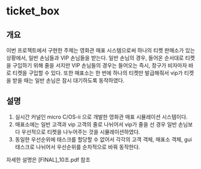 # ticket_box

## 개요
이번 프로젝트에서 구현한 주제는 영화관 매표 시스템으로써 하나의 티켓 판매소가 있는 상황에서, 일반 손님들과 VIP 손님들을 받는다. 일반 손님의 경우, 들어온 순서대로 티켓을 구입하기 위해 줄을 서지만 VIP 손님들의 경우는 들어오는 즉시, 창구가 비자마자 바로 티켓을 구입할 수 있다. 또한 매표소는 한 번에 하나의 티켓만 발급해줘서 vip가 티켓을 받을 때는 일반 손님은 잠시 대기하도록 동작하였다.

## 설명
1) 실시간 커널인 micro C/OS-ii 으로 개발한 영화관 매표 시뮬레이션 시스템이다.
2) 매표소에는 일반 고객과 vip 고객의 줄로 나뉘어서 vip가 줄을 선 경우 일반 손님보다 우선적으로 티켓을 나누어주는 것을 시뮬레이션하였다.
3) 동일한 우선순위에 태스크를 할당할 수 없어서 각각의 고객 객체, 매표소 객체, gui 태스크로 나뉘어서 우선순위를 순차적으로 바꿔 동작한다.

자세한 설명은 [FINAL]_10조.pdf 참조
